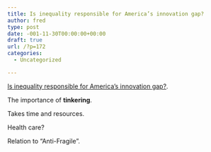 ```yaml
---
title: Is inequality responsible for America’s innovation gap?
author: fred
type: post
date: -001-11-30T00:00:00+00:00
draft: true
url: /?p=172
categories:
  - Uncategorized

---
```

[Is inequality responsible for America&#8217;s innovation gap?][1].

The importance of **tinkering**.

Takes time and resources.

Health care?

Relation to &#8220;Anti-Fragile&#8221;.

 [1]: http://theweek.com/articles/539976/inequality-responsible-americas-innovation-gap